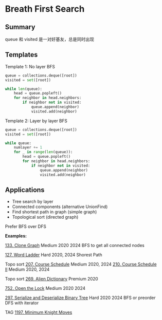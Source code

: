 # Breath First Search

## Summary

queue 和 visited 是一对好基友，总是同时出现

## Templates

Template 1: No layer BFS
```python
queue = collections.deque([root])
visited = set([root])

while len(queue):
    head = queue.popleft()
    for neighbor in head.neighbors:
        if neighbor not in visited:
            queue.append(neighbor)
            visited.add(neighbor)
```

Template 2: Layer by layer BFS
```python
queue = collections.deque([root])
visited = set([root])

while queue:
    numlayer += 1
    for _ in range(len(queue)):
        head = queue.popleft()
        for neighbor in head.neighbors:
            if neighbor not in visited:
                queue.append(neighbor)
                visited.add(neighbor)
```

## Applications
* Tree search by layer
* Connected components (alternative UnionFind)
* Find shortest path in graph (simple graph)
* Topological sort (directed graph)

Prefer BFS over DFS 

__Examples:__

[133. Clone Graph](https://leetcode.com/problems/clone-graph/)
Medium 2020 2024
BFS to get all connected nodes

[127. Word Ladder](https://leetcode.com/problems/word-ladder/)
Hard 2020, 2024
Shorest Path

Topo sort
[207. Course Schedule](https://leetcode.com/problems/course-schedule/)
Medium 2020, 2024
[210. Course Schedule II](https://leetcode.com/problems/course-schedule-ii/)
Medium 2020, 2024

Topo sort
[269. Alien Dictionary](https://leetcode.com/problems/alien-dictionary/)
Premium 2020 

[752. Open the Lock](https://leetcode.com/problems/open-the-lock/)
Medium 2020 2024

[297. Serialize and Deserialize Binary Tree](https://leetcode.com/problems/serialize-and-deserialize-binary-tree/)
Hard 2020 2024
BFS or preorder DFS with iterator

TAG
[1197. Minimum Knight Moves](https://leetcode.com/problems/minimum-knight-moves/)